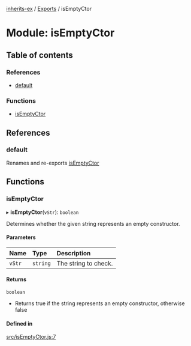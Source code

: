 [inherits-ex](../README.md) / [Exports](../modules.md) / isEmptyCtor

# Module: isEmptyCtor

## Table of contents

### References

- [default](isEmptyCtor.md#default)

### Functions

- [isEmptyCtor](isEmptyCtor.md#isemptyctor)

## References

### default

Renames and re-exports [isEmptyCtor](isEmptyCtor.md#isemptyctor)

## Functions

### isEmptyCtor

▸ **isEmptyCtor**(`vStr`): `boolean`

Determines whether the given string represents an empty constructor.

#### Parameters

| Name | Type | Description |
| :------ | :------ | :------ |
| `vStr` | `string` | The string to check. |

#### Returns

`boolean`

- Returns true if the string represents an empty constructor, otherwise false

#### Defined in

[src/isEmptyCtor.js:7](https://github.com/snowyu/inherits-ex.js/blob/a0c491f/src/isEmptyCtor.js#L7)

